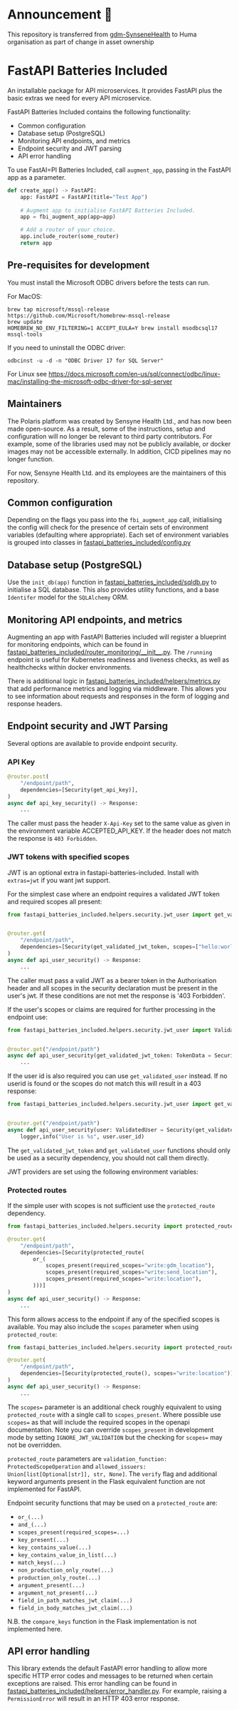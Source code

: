 # Announcement :loudspeaker: 

This repository is transferred from [gdm-SynseneHealth](https://github.com/sensynehealth/fastapi-batteries-included) to Huma organisation as part of change in asset ownership 
# FastAPI Batteries Included

An installable package for API microservices. It provides FastAPI plus the basic extras we need for every API microservice.

FastAPI Batteries Included contains the following functionality:
* Common configuration
* Database setup (PostgreSQL)
* Monitoring API endpoints, and metrics
* Endpoint security and JWT parsing
* API error handling

To use FastAI=PI Batteries Included, call `augment_app`, passing in the FastAPI app as a parameter.

```python
def create_app() -> FastAPI:
    app: FastAPI = FastAPI(title="Test App")
    
    # Augment app to initialise FastAPI Batteries Included.
    app = fbi_augment_app(app=app)

    # Add a router of your choice.
    app.include_router(some_router)
    return app
```

Pre-requisites for development
------------------------------

You must install the Microsoft ODBC drivers before the tests can run.

For MacOS:

```shell
brew tap microsoft/mssql-release https://github.com/Microsoft/homebrew-mssql-release
brew update
HOMEBREW_NO_ENV_FILTERING=1 ACCEPT_EULA=Y brew install msodbcsql17 mssql-tools
```

If you need to uninstall the ODBC driver:
```shell
odbcinst -u -d -n "ODBC Driver 17 for SQL Server"
```

For Linux see https://docs.microsoft.com/en-us/sql/connect/odbc/linux-mac/installing-the-microsoft-odbc-driver-for-sql-server

## Maintainers
The Polaris platform was created by Sensyne Health Ltd., and has now been made open-source. As a result, some of the
instructions, setup and configuration will no longer be relevant to third party contributors. For example, some of
the libraries used may not be publicly available, or docker images may not be accessible externally. In addition, 
CICD pipelines may no longer function.

For now, Sensyne Health Ltd. and its employees are the maintainers of this repository.

## Common configuration
Depending on the flags you pass into the `fbi_augment_app` call, initialising the config will check for the presence
of certain sets of environment variables (defaulting where appropriate). Each set of environment variables is grouped
into classes in [fastapi_batteries_included/config.py](fastapi_batteries_included/config.py)

## Database setup (PostgreSQL)
Use the `init_db(app)` function in [fastapi_batteries_included/sqldb.py](fastapi_batteries_included/sqldb.py) to initialise
a SQL database. This also provides utility functions, and a base `Identifer` model for the `SQLAlchemy` ORM.

## Monitoring API endpoints, and metrics
Augmenting an app with FastAPI Batteries included will register a blueprint for monitoring endpoints, which can be found 
in [fastapi_batteries_included/router_monitoring/\_\_init__.py](fastapi_batteries_included/router_monitoring/__init__.py).
The `/running` endpoint is useful for Kubernetes readiness and liveness checks, as well as healthchecks within docker
environments.

There is additional logic in [fastapi_batteries_included/helpers/metrics.py](fastapi_batteries_included/helpers/metrics.py)
that add performance metrics and logging via middleware. This allows you to see information about requests
and responses in the form of logging and response headers.

## Endpoint security and JWT Parsing

Several options are available to provide endpoint security.

### API Key

```python
@router.post(
    "/endpoint/path",
    dependencies=[Security(get_api_key)],
)
async def api_key_security() -> Response:
    ...
```
The caller must pass the header `X-Api-Key` set to the same value as given in the
environment variable ACCEPTED_API_KEY. If the header does not match the response is
`403 Forbidden`.

### JWT tokens with specified scopes

JWT is an optional extra in fastapi-batteries-included. Install with `extras=jwt` if you want jwt support.

For the simplest case where an endpoint requires a validated JWT token and required scopes all present:
```python
from fastapi_batteries_included.helpers.security.jwt_user import get_validated_jwt_token


@router.get(
    "/endpoint/path",
    dependencies=[Security(get_validated_jwt_token, scopes=["hello:world"])]
)
async def api_user_security() -> Response:
    ...
```
The caller must pass a valid JWT as a bearer token in the Authorisation header and
all scopes in the security declaration must be present in the user's jwt. If these conditions
are not met the response is '403 Forbidden'.

If the user's scopes or claims are required for further processing in the endpoint use:

```python
from fastapi_batteries_included.helpers.security.jwt_user import ValidatedUser, get_validated_jwt_token


@router.get("/endpoint/path")
async def api_user_security(get_validated_jwt_token: TokenData = Security(get_validated_jwt_token, scopes=["hello:world"])) -> Response:
    ...
```


If the user id is also required you can use `get_validated_user` instead. If no userid is found or the scopes do not
match this will result in a 403 response:
```python
from fastapi_batteries_included.helpers.security.jwt_user import get_validated_user


@router.get("/endpoint/path")
async def api_user_security(user: ValidatedUser = Security(get_validated_user, scopes=["hello:world"])) -> Response:
    logger,info("User is %s", user.user_id)
```

The `get_validated_jwt_token` and `get_validated_user` functions should only be used as a security dependency, you
should not call them directly.

JWT providers are set using the following environment variables:

### Protected routes

If the simple user with scopes is not sufficient use the `protected_route` dependency.

```python
from fastapi_batteries_included.helpers.security import protected_route

@router.get(
    "/endpoint/path",
    dependencies=[Security(protected_route(
        or_(
            scopes_present(required_scopes="write:gdm_location"),
            scopes_present(required_scopes="write:send_location"),
            scopes_present(required_scopes="write:location"),
        )))]
)
async def api_user_security() -> Response:
    ...
```
This form allows access to the endpoint if any of the specified scopes is available.
You may also include the `scopes` parameter when using `protected_route`:

```python
from fastapi_batteries_included.helpers.security import protected_route

@router.get(
    "/endpoint/path",
    dependencies=[Security(protected_route(), scopes="write:location")]
)
async def api_user_security() -> Response:
    ...
```
The `scopes=` parameter is an additional check roughly equivalent to using `protected_route` with a single call to 
`scopes_present`. Where possible use `scopes=` as that will include the required scopes in the openapi documentation.
Note you can override `scopes_present` in development mode by setting `IGNORE_JWT_VALIDATION` but the checking for 
`scopes=` may not be overridden.

`protected_route` parameters are `validation_function: ProtectedScopeOperation` and 
`allowed_issuers: Union[list[Optional[str]], str, None]`. The `verify` flag and additional keyword arguments present
in the Flask equivalent function are not implemented for FastAPI.

Endpoint security functions that may be used on a `protected_route` are:

* `or_(...)`
* `and_(...)`
* `scopes_present(required_scopes=...)`
* `key_present(...)`
* `key_contains_value(...)`
* `key_contains_value_in_list(...)`
* `match_keys(...)`
* `non_production_only_route(...)`
* `production_only_route(...)`
* `argument_present(...)`
* `argument_not_present(...)`
* `field_in_path_matches_jwt_claim(...)`
* `field_in_body_matches_jwt_claim(...)`

N.B. the `compare_keys` function in the Flask implementation is not implemented here.

## API error handling
This library extends the default FastAPI error handling to allow more specific HTTP error codes and messages to be 
returned when certain exceptions are raised. This error handling can be found in
[fastapi_batteries_included/helpers/error_handler.py](fastapi_batteries_included/helpers/error_handler.py). For example,
raising a `PermissionError` will result in an HTTP 403 error response.

